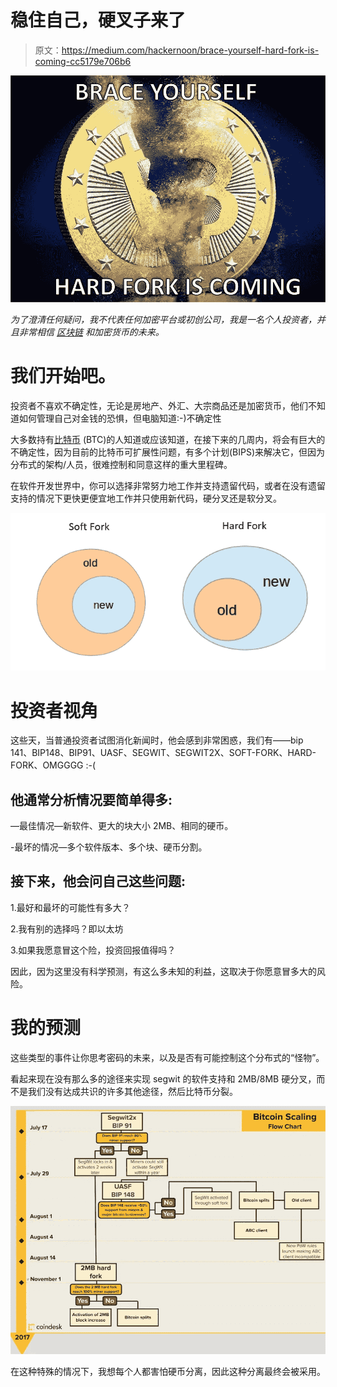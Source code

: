 # 稳住自己，硬叉子来了

> 原文：<https://medium.com/hackernoon/brace-yourself-hard-fork-is-coming-cc5179e706b6>

![](img/463ce3293f067d53987dce67dec2ba29.png)

*为了澄清任何疑问，我不代表任何加密平台或初创公司，我是一名个人投资者，并且非常相信* [*区块链*](https://hackernoon.com/tagged/blockchain) *和加密货币的未来。*

# 我们开始吧。

投资者不喜欢不确定性，无论是房地产、外汇、大宗商品还是加密货币，他们不知道如何管理自己对金钱的恐惧，但电脑知道:-)不确定性

大多数持有[比特币](https://hackernoon.com/tagged/bitcoin) (BTC)的人知道或应该知道，在接下来的几周内，将会有巨大的不确定性，因为目前的比特币可扩展性问题，有多个计划(BIPS)来解决它，但因为分布式的架构/人员，很难控制和同意这样的重大里程碑。

在软件开发世界中，你可以选择非常努力地工作并支持遗留代码，或者在没有遗留支持的情况下更快更便宜地工作并只使用新代码，硬分叉还是软分叉。

![](img/5ea9fa95e650467ddb108ed0b5ceb785.png)

# 投资者视角

这些天，当普通投资者试图消化新闻时，他会感到非常困惑，我们有——bip 141、BIP148、BIP91、UASF、SEGWIT、SEGWIT2X、SOFT-FORK、HARD-FORK、OMGGGG :-(

## **他通常分析情况要简单得多:**

—最佳情况—新软件、更大的块大小 2MB、相同的硬币。

-最坏的情况—多个软件版本、多个块、硬币分割。

## **接下来，他会问自己这些问题:**

1.最好和最坏的可能性有多大？

2.我有别的选择吗？即以太坊

3.如果我愿意冒这个险，投资回报值得吗？

因此，因为这里没有科学预测，有这么多未知的利益，这取决于你愿意冒多大的风险。

# 我的预测

这些类型的事件让你思考密码的未来，以及是否有可能控制这个分布式的“怪物”。

看起来现在没有那么多的途径来实现 segwit 的软件支持和 2MB/8MB 硬分叉，而不是我们没有达成共识的许多其他途径，然后比特币分裂。

![](img/adcd43136567e215dd14a5bd9211ee5a.png)

在这种特殊的情况下，我想每个人都害怕硬币分离，因此这种分离最终会被采用。